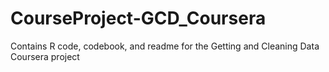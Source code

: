 # CourseProject-GCD_Coursera
Contains R code, codebook, and readme for the Getting and Cleaning Data Coursera project
